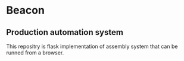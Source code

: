# Beacon
## Production automation system

This repositry is flask implementation of assembly system that can be runned from a browser.

